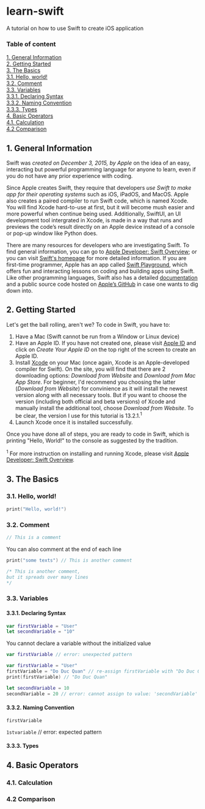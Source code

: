 # learn-swift

A tutorial on how to use Swift to create iOS application

### Table of content
[1. General Information](#1-general-information)  
[2. Getting Started](#2-getting-started)    
[3. The Basics](#3-the-basics)  
  [3.1. Hello, world!](#31-hello-world)  
  [3.2. Comment](#32-comment)  
  [3.3. Variables](#33-variables)  
    [3.3.1. Declaring Syntax](#331-declaring-syntax)  
    [3.3.2. Naming Convention](#332-naming-convention)  
    [3.3.3. Types](#333-types)  
[4. Basic Operators](#4-basic-operators)  
  [4.1. Calculation](#41-calculation)  
  [4.2 Comparison](#42-comparison)  
  
  
## 1. General Information

Swift was *created on December 3, 2015, by Apple* on the idea of an easy, interacting but powerful programming language for anyone to learn, even if you do not have any prior experience with coding.

Since Apple creates Swift, they require that developers *use Swift to make app for their operating systems* such as iOS, iPadOS, and MacOS. Apple also creates a paired compiler to run Swift code, which is named Xcode. You will find Xcode hard-to-use at first, but it will become mush easier and more powerful when continue being used. Additionally, SwiftUI, an UI development tool intergrated in Xcode, is made in a way that runs and previews the code’s result directly on an Apple device instead of a console or pop-up window like Python does.

There are many resources for developers who are investigating Swift. To find general information, you can go to [Apple Developer: Swift Overview](https://developer.apple.com/swift/); or you can visit [Swift's homepage](https://www.swift.org) for more detailed information. If you are first-time programmer, Apple has an app called [Swift Playground](https://developer.apple.com/swift-playgrounds/), which offers fun and interacting lessons on coding and building apps using Swift. Like other programming languages, Swift also has a detailed [documentation](https://docs.swift.org/swift-book/) and a public source code hosted on [Apple’s GitHub](https://github.com/apple) in case one wants to dig down into.


## 2. Getting Started

Let's get the ball rolling, aren't we?
To code in Swift, you have to:
  1. Have a Mac (Swift cannot be run from a Window or Linux device)
  2. Have an Apple ID. If you have not created one, please visit [Apple ID](https://appleid.apple.com) and click on *Create Your Apple ID* on the top right of the screen to create an Apple ID. 
  3. Install [Xcode](https://developer.apple.com/xcode/) on your Mac (once again, Xcode is an Apple-developed compiler for Swift). On the site, you will find that there are 2 downloading options: *Download from Website* and *Download from Mac App Store*. For beginner, I'd recommend you choosing the latter (*Download from Website*) for convinience as it will install the newest version along with all necessary tools. But if you want to choose the version (including both official and beta versions) of Xcode and manually install the additional tool, choose *Download from Website*. To be clear, the version I use for this tutorial is 13.2.1.<sup>1</sup>
  4. Launch Xcode once it is installed successfully.

Once you have done all of steps, you are ready to code in Swift, which is printing "Hello, World!" to the console as suggested by the tradition.

<sup>1</sup> For more instruction on installing and running Xcode, please visit [Apple Developer: Swift Overview](https://developer.apple.com/documentation/xcode).

## 3. The Basics
### 3.1. Hello, world!

```swift
print("Hello, world!")
```

### 3.2. Comment

```swift
// This is a comment
```
You can also comment at the end of each line
```swift
print("some texts") // This is another comment
```

```swift
/* This is another comment,
but it spreads over many lines
*/
```

### 3.3. Variables
#### 3.3.1. Declaring Syntax

```swift
var firstVariable = "User"
let secondVariable = "10"
```

You cannot declare a variable without the initialized value
```swift
var firstVariable // error: unexpected pattern
```

```swift
var firstVariable = "User"
firstVariable = "Do Duc Quan" // re-assign firstVariable with "Do Duc Quan"
print(firstVariable) // "Do Duc Quan"
```

```swift
let secondVariable = 10
secondVariable = 20 // error: cannot assign to value: 'secondVariable' is a 'let' constant
```

#### 3.3.2. Naming Convention
`firstVariable`

`1stvariable` // error: expected pattern



#### 3.3.3. Types

## 4. Basic Operators
### 4.1. Calculation
### 4.2 Comparison






